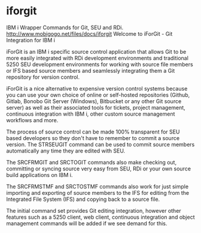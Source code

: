 # iforgit
IBM i Wrapper Commands for Git, SEU and RDi.
http://www.mobigogo.net/files/docs/iforgit
Welcome to iForGit - Git Integration for IBM i

iForGit is an IBM i specific source control application that allows Git to be more easily integrated with RDi development environments and traditional 5250 SEU development environments for working with source file members or IFS based source members and seamlessly integrating them a Git repository for version control.

iForGit is a nice alternative to expensive version control systems because you can use your own choice of online or self-hosted repositories (Github, Gitlab, Bonobo Git Server (Windows), Bitbucket or any other Git source server) as well as their associated tools for tickets, project management, continuous integration with IBM i, other custom source management workflows and more.

The process of source control can be made 100% transparent for SEU based developers so they don't have to remember to commit a source version. The STRSEUGIT command can be used to commit source members automatically any time they are edited with SEU.

The SRCFRMGIT and SRCTOGIT commands also make checking out, committing or syncing source very easy from SEU, RDi or your own source build applications on IBM i.

The SRCFRMSTMF and SRCTOSTMF commands also work for just simple importing and exporting of source members to the IFS for editing from the Integrated File System (IFS) and copying back to a source file.

The initial command set provides Git editing integration, however other features such as a 5250 client, web client, continuous integration and object management commands will be added if we see demand for this.

